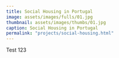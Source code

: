 ```yaml
---
title: Social Housing in Portugal
image: assets/images/fulls/01.jpg
thumbnail: assets/images/thumbs/01.jpg
caption: Social Housing in Portugal
permalink: "projects/social-housing.html"
---
```

Test 123

